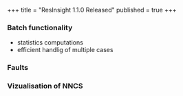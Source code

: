 +++
title = "ResInsight 1.1.0 Released"
published = true
+++

### Batch functionality
- statistics computations
- efficient handlig of multiple cases

### Faults

### Vizualisation of NNCS
